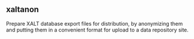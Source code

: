 ## xaltanon

Prepare XALT database export files for distribution,
by anonymizing them and putting them in a convenient
format for upload to a data repository site.
